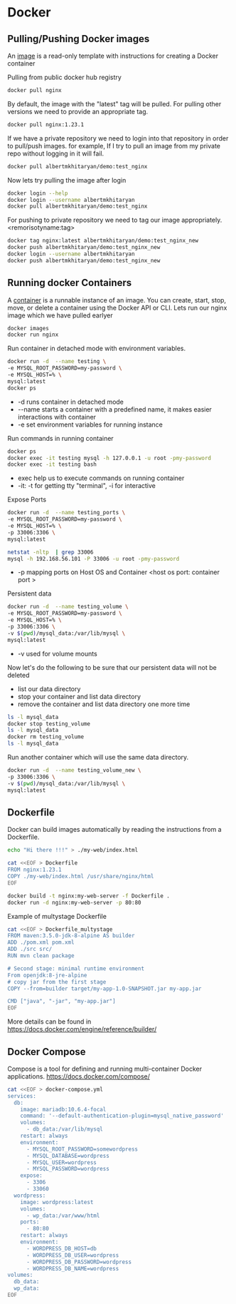 # Docker
## Pulling/Pushing Docker images
An [image](https://docs.docker.com/get-started/overview/#:~:text=of%20those%20objects.-,Images,-An%20image%20is) is a read-only template with instructions for creating a Docker container

Pulling from public docker hub registry
```sh
docker pull nginx
```
By default, the image with the "latest" tag will be pulled. For pulling other versions we need to provide an appropriate tag.
```sh
docker pull nginx:1.23.1
```
If we have a private repository we need to login into that repository in order to pull/push images. for example, If I try to pull an image from my private repo without logging in it will fail.
```sh
docker pull albertmkhitaryan/demo:test_nginx
```
Now lets try pulling the image after login
```sh
docker login --help 
docker login --username albertmkhitaryan
docker pull albertmkhitaryan/demo:test_nginx
```
For pushing to private repository we need to tag our image appropriately. \<remorisotyname:tag\>
```sh
docker tag nginx:latest albertmkhitaryan/demo:test_nginx_new
docker push albertmkhitaryan/demo:test_nginx_new
docker login --username albertmkhitaryan
docker push albertmkhitaryan/demo:test_nginx_new
```

## Running docker Containers
A [container](https://docs.docker.com/get-started/overview/#:~:text=other%20virtualization%20technologies.-,Containers,-A%20container%20is) is a runnable instance of an image. You can create, start, stop, move, or delete a container using the Docker API or CLI.
Lets run our nginx image which we have pulled earlyer
```sh
docker images 
docker run nginx 
```
Run container in detached mode with environment variables.
```sh
docker run -d  --name testing \
-e MYSQL_ROOT_PASSWORD=my-password \
-e MYSQL_HOST=% \
mysql:latest 
docker ps 
```
  - -d runs container in detached mode
  - --name starts a container with a predefined name, it makes easier interactions with container
  - -e set environment variables for running instance

Run commands in running container 
```sh
docker ps 
docker exec -it testing mysql -h 127.0.0.1 -u root -pmy-password
docker exec -it testing bash 
```
 - exec help us to execute commands on running container
 - -it: -t for getting tty "terminal", -i for interactive

Expose Ports 
```sh
docker run -d  --name testing_ports \
-e MYSQL_ROOT_PASSWORD=my-password \
-e MYSQL_HOST=% \
-p 33006:3306 \
mysql:latest

netstat -nltp  | grep 33006 
mysql -h 192.168.56.101 -P 33006 -u root -pmy-password
```
 - -p mapping ports on Host OS and Container \<host os port: container port \>

Persistent data
```sh
docker run -d  --name testing_volume \
-e MYSQL_ROOT_PASSWORD=my-password \
-e MYSQL_HOST=% \
-p 33006:3306 \
-v $(pwd)/mysql_data:/var/lib/mysql \
mysql:latest
```
 - -v used for volume mounts 

Now let's do the following to be sure that our persistent data will not be deleted
 - list our data directory 
 - stop your container and list data directory
 - remove the container and list data directory one more time 
```sh
ls -l mysql_data 
docker stop testing_volume
ls -l mysql_data 
docker rm testing_volume
ls -l mysql_data
```
Run another container which will use the same data directory.
```sh
docker run -d  --name testing_volume_new \
-p 33006:3306 \
-v $(pwd)/mysql_data:/var/lib/mysql \
mysql:latest
```


## Dockerfile 
Docker can build images automatically by reading the instructions from a Dockerfile. 
```sh
echo "Hi there !!!" > ./my-web/index.html

cat <<EOF > Dockerfile
FROM nginx:1.23.1
COPY ./my-web/index.html /usr/share/nginx/html
EOF

docker build -t nginx:my-web-server -f Dockerfile . 
docker run -d nginx:my-web-server -p 80:80
```

Example of multystage Dockerfile 
```sh
cat <<EOF > Dockerfile_multystage
FROM maven:3.5.0-jdk-8-alpine AS builder
ADD ./pom.xml pom.xml
ADD ./src src/
RUN mvn clean package

# Second stage: minimal runtime environment
From openjdk:8-jre-alpine
# copy jar from the first stage
COPY --from=builder target/my-app-1.0-SNAPSHOT.jar my-app.jar

CMD ["java", "-jar", "my-app.jar"]
EOF
```
More details can be found in https://docs.docker.com/engine/reference/builder/ 

## Docker Compose  
Compose is a tool for defining and running multi-container Docker applications. https://docs.docker.com/compose/
```sh
cat <<EOF > docker-compose.yml
services:
  db:
    image: mariadb:10.6.4-focal
    command: '--default-authentication-plugin=mysql_native_password'
    volumes:
      - db_data:/var/lib/mysql
    restart: always
    environment:
      - MYSQL_ROOT_PASSWORD=somewordpress
      - MYSQL_DATABASE=wordpress
      - MYSQL_USER=wordpress
      - MYSQL_PASSWORD=wordpress
    expose:
      - 3306
      - 33060
  wordpress:
    image: wordpress:latest
    volumes:
      - wp_data:/var/www/html
    ports:
      - 80:80
    restart: always
    environment:
      - WORDPRESS_DB_HOST=db
      - WORDPRESS_DB_USER=wordpress
      - WORDPRESS_DB_PASSWORD=wordpress
      - WORDPRESS_DB_NAME=wordpress
volumes:
  db_data:
  wp_data:
EOF
```